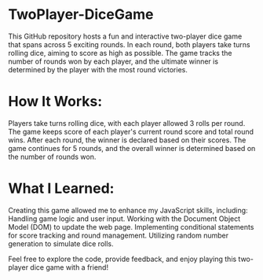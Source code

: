 # TwoPlayer-DiceGame

This GitHub repository hosts a fun and interactive two-player dice game that spans across 5 exciting rounds. In each round, both players take turns rolling dice, aiming to score as high as possible. The game tracks the number of rounds won by each player, and the ultimate winner is determined by the player with the most round victories.

# How It Works:

Players take turns rolling dice, with each player allowed 3 rolls per round. The game keeps score of each player's current round score and total round wins. After each round, the winner is declared based on their scores. The game continues for 5 rounds, and the overall winner is determined based on the number of rounds won.

# What I Learned:

Creating this game allowed me to enhance my JavaScript skills, including: Handling game logic and user input. Working with the Document Object Model (DOM) to update the web page. Implementing conditional statements for score tracking and round management. Utilizing random number generation to simulate dice rolls.

Feel free to explore the code, provide feedback, and enjoy playing this two-player dice game with a friend!
